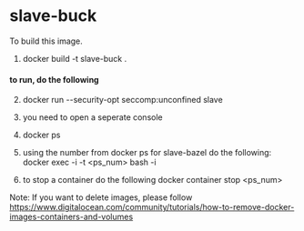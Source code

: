 slave-buck
============

To build this image.

1. docker build -t slave-buck .

#### to run, do the following

2. docker run --security-opt seccomp:unconfined slave

3. you need to open a seperate console

4. docker ps

5. using the number from docker ps for slave-bazel do the following:
   docker exec -i -t <ps_num> bash -i

6. to stop a  container do the following
   docker container stop <ps_num>

Note: If you want to delete images, please follow
https://www.digitalocean.com/community/tutorials/how-to-remove-docker-images-containers-and-volumes
